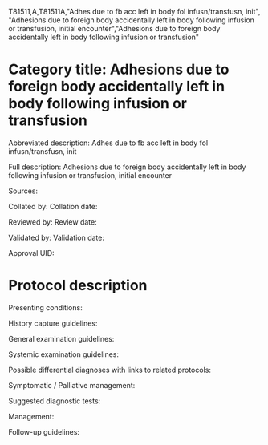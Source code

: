 T81511,A,T81511A,"Adhes due to fb acc left in body fol infusn/transfusn, init", "Adhesions due to foreign body accidentally left in body following infusion or transfusion, initial encounter","Adhesions due to foreign body accidentally left in body following infusion or transfusion"
# Category title: Adhesions due to foreign body accidentally left in body following infusion or transfusion

Abbreviated description: Adhes due to fb acc left in body fol infusn/transfusn, init

Full description: Adhesions due to foreign body accidentally left in body following infusion or transfusion, initial encounter

Sources:

Collated by:
Collation date:

Reviewed by:
Review date:

Validated by:
Validation date:

Approval UID:

# Protocol description

Presenting conditions:

History capture guidelines:

General examination guidelines:

Systemic examination guidelines:

Possible differential diagnoses with links to related protocols:

Symptomatic / Palliative management:

Suggested diagnostic tests:

Management:

Follow-up guidelines:
